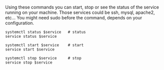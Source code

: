 Using these commands you can start, stop or see the status of the service running on your machine.
Those services could be ssh, mysql, apache2, etc...
You might need sudo before the command, depends on your configuration.

```shell
systemctl status $service   # status
service status $service

systemctl start $service    # start
service start $service

systemctl stop $service     # stop
service stop $service
```